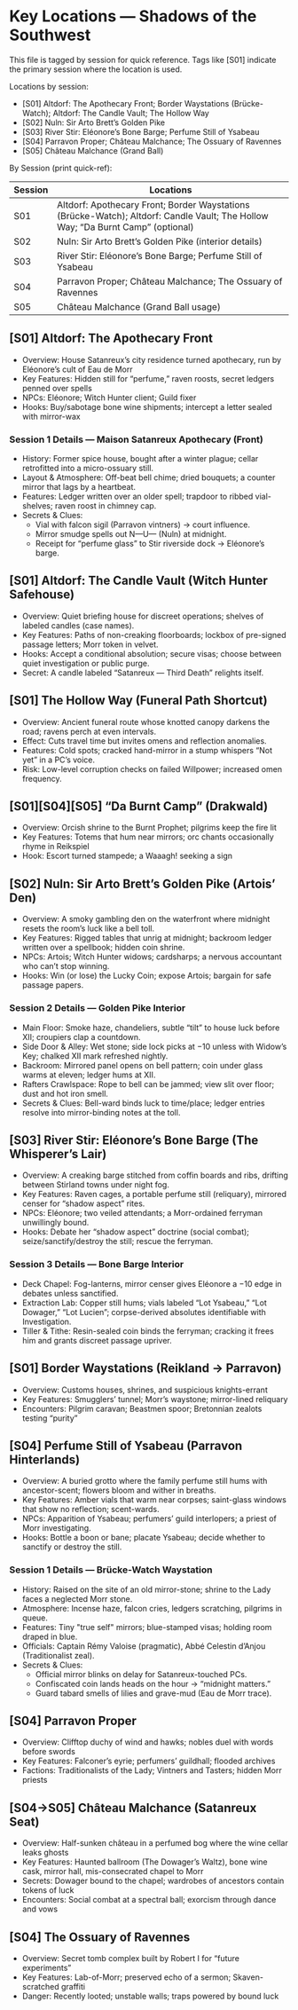 # Key Locations — Shadows of the Southwest

This file is tagged by session for quick reference. Tags like [S01] indicate the primary session where the location is used.

Locations by session:
- [S01] Altdorf: The Apothecary Front; Border Waystations (Brücke-Watch); Altdorf: The Candle Vault; The Hollow Way
- [S02] Nuln: Sir Arto Brett’s Golden Pike
- [S03] River Stir: Eléonore’s Bone Barge; Perfume Still of Ysabeau
- [S04] Parravon Proper; Château Malchance; The Ossuary of Ravennes
- [S05] Château Malchance (Grand Ball)

By Session (print quick-ref):

| Session | Locations |
|---|---|
| S01 | Altdorf: Apothecary Front; Border Waystations (Brücke-Watch); Altdorf: Candle Vault; The Hollow Way; “Da Burnt Camp” (optional) |
| S02 | Nuln: Sir Arto Brett’s Golden Pike (interior details) |
| S03 | River Stir: Eléonore’s Bone Barge; Perfume Still of Ysabeau |
| S04 | Parravon Proper; Château Malchance; The Ossuary of Ravennes |
| S05 | Château Malchance (Grand Ball usage) |

## [S01] Altdorf: The Apothecary Front
- Overview: House Satanreux’s city residence turned apothecary, run by Eléonore’s cult of Eau de Morr
- Key Features: Hidden still for “perfume,” raven roosts, secret ledgers penned over spells
- NPCs: Eléonore; Witch Hunter client; Guild fixer
- Hooks: Buy/sabotage bone wine shipments; intercept a letter sealed with mirror-wax

### Session 1 Details — Maison Satanreux Apothecary (Front)
- History: Former spice house, bought after a winter plague; cellar retrofitted into a micro-ossuary still.
- Layout & Atmosphere: Off-beat bell chime; dried bouquets; a counter mirror that lags by a heartbeat.
- Features: Ledger written over an older spell; trapdoor to ribbed vial-shelves; raven roost in chimney cap.
- Secrets & Clues:
	- Vial with falcon sigil (Parravon vintners) → court influence.
	- Mirror smudge spells out N—U— (Nuln) at midnight.
	- Receipt for “perfume glass” to Stir riverside dock → Eléonore’s barge.

## [S01] Altdorf: The Candle Vault (Witch Hunter Safehouse)
- Overview: Quiet briefing house for discreet operations; shelves of labeled candles (case names).
- Key Features: Paths of non-creaking floorboards; lockbox of pre-signed passage letters; Morr token in velvet.
- Hooks: Accept a conditional absolution; secure visas; choose between quiet investigation or public purge.
- Secret: A candle labeled “Satanreux — Third Death” relights itself.

## [S01] The Hollow Way (Funeral Path Shortcut)
- Overview: Ancient funeral route whose knotted canopy darkens the road; ravens perch at even intervals.
- Effect: Cuts travel time but invites omens and reflection anomalies.
- Features: Cold spots; cracked hand-mirror in a stump whispers “Not yet” in a PC’s voice.
- Risk: Low-level corruption checks on failed Willpower; increased omen frequency.

## [S01][S04][S05] “Da Burnt Camp” (Drakwald)
- Overview: Orcish shrine to the Burnt Prophet; pilgrims keep the fire lit
- Key Features: Totems that hum near mirrors; orc chants occasionally rhyme in Reikspiel
- Hook: Escort turned stampede; a Waaagh! seeking a sign

## [S02] Nuln: Sir Arto Brett’s Golden Pike (Artois’ Den)
- Overview: A smoky gambling den on the waterfront where midnight resets the room’s luck like a bell toll.
- Key Features: Rigged tables that unrig at midnight; backroom ledger written over a spellbook; hidden coin shrine.
- NPCs: Artois; Witch Hunter widows; cardsharps; a nervous accountant who can’t stop winning.
- Hooks: Win (or lose) the Lucky Coin; expose Artois; bargain for safe passage papers.

### Session 2 Details — Golden Pike Interior
- Main Floor: Smoke haze, chandeliers, subtle “tilt” to house luck before XII; croupiers clap a countdown.
- Side Door & Alley: Wet stone; side lock picks at −10 unless with Widow’s Key; chalked XII mark refreshed nightly.
- Backroom: Mirrored panel opens on bell pattern; coin under glass warms at eleven; ledger hums at XII.
- Rafters Crawlspace: Rope to bell can be jammed; view slit over floor; dust and hot iron smell.
- Secrets & Clues: Bell-ward binds luck to time/place; ledger entries resolve into mirror-binding notes at the toll.

## [S03] River Stir: Eléonore’s Bone Barge (The Whisperer’s Lair)
- Overview: A creaking barge stitched from coffin boards and ribs, drifting between Stirland towns under night fog.
- Key Features: Raven cages, a portable perfume still (reliquary), mirrored censer for “shadow aspect” rites.
- NPCs: Eléonore; two veiled attendants; a Morr-ordained ferryman unwillingly bound.
- Hooks: Debate her “shadow aspect” doctrine (social combat); seize/sanctify/destroy the still; rescue the ferryman.

### Session 3 Details — Bone Barge Interior
- Deck Chapel: Fog-lanterns, mirror censer gives Eléonore a −10 edge in debates unless sanctified.
- Extraction Lab: Copper still hums; vials labeled “Lot Ysabeau,” “Lot Dowager,” “Lot Lucien”; corpse-derived absolutes identifiable with Investigation.
- Tiller & Tithe: Resin-sealed coin binds the ferryman; cracking it frees him and grants discreet passage upriver.

## [S01] Border Waystations (Reikland → Parravon)
- Overview: Customs houses, shrines, and suspicious knights-errant
- Key Features: Smugglers’ tunnel; Morr’s waystone; mirror-lined reliquary
- Encounters: Pilgrim caravan; Beastmen spoor; Bretonnian zealots testing “purity”

## [S04] Perfume Still of Ysabeau (Parravon Hinterlands)
- Overview: A buried grotto where the family perfume still hums with ancestor-scent; flowers bloom and wither in breaths.
- Key Features: Amber vials that warm near corpses; saint-glass windows that show no reflection; scent-wards.
- NPCs: Apparition of Ysabeau; perfumers’ guild interlopers; a priest of Morr investigating.
- Hooks: Bottle a boon or bane; placate Ysabeau; decide whether to sanctify or destroy the still.

### Session 1 Details — Brücke-Watch Waystation
- History: Raised on the site of an old mirror-stone; shrine to the Lady faces a neglected Morr stone.
- Atmosphere: Incense haze, falcon cries, ledgers scratching, pilgrims in queue.
- Features: Tiny "true self" mirrors; blue-stamped visas; holding room draped in blue.
- Officials: Captain Rémy Valoise (pragmatic), Abbé Celestin d’Anjou (Traditionalist zeal).
- Secrets & Clues:
	- Official mirror blinks on delay for Satanreux-touched PCs.
	- Confiscated coin lands heads on the hour → “midnight matters.”
	- Guard tabard smells of lilies and grave-mud (Eau de Morr trace).

## [S04] Parravon Proper
- Overview: Clifftop duchy of wind and hawks; nobles duel with words before swords
- Key Features: Falconer’s eyrie; perfumers’ guildhall; flooded archives
- Factions: Traditionalists of the Lady; Vintners and Tasters; hidden Morr priests

## [S04→S05] Château Malchance (Satanreux Seat)
- Overview: Half-sunken château in a perfumed bog where the wine cellar leaks ghosts
- Key Features: Haunted ballroom (The Dowager’s Waltz), bone wine cask, mirror hall, mis-consecrated chapel to Morr
- Secrets: Dowager bound to the chapel; wardrobes of ancestors contain tokens of luck
- Encounters: Social combat at a spectral ball; exorcism through dance and vows

## [S04] The Ossuary of Ravennes
- Overview: Secret tomb complex built by Robert I for “future experiments”
- Key Features: Lab-of-Morr; preserved echo of a sermon; Skaven-scratched graffiti
- Danger: Recently looted; unstable walls; traps powered by bound luck
